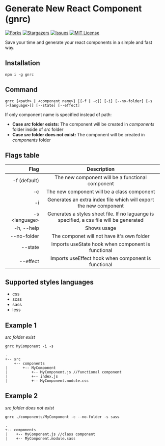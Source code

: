 # Generate New React Component (gnrc)
[![Forks][forks-shield]][forks-url]
[![Stargazers][stars-shield]][stars-url]
[![Issues][issues-shield]][issues-url]
[![MIT License][license-shield]][license-url]

Save your time and generate your react components in a simple and fast way.

## Installation
`npm i -g gnrc`

## Command
`gnrc {<path> | <component name>} [{-f | -c}] [-i] [--no-folder] [-s [<language>]] [--state] [--effect]`

If only component name is specified instead of path:
- **Case *src* folder exists:** The component will be created in *components* folder inside of *src* folder
- **Case *src* folder does not exist:** The component will be created in *components* folder

## Flags table
| Flag | Description |
|-----:|:-----------:|
|  -f  (default)  | The new component will be a functional component |
|  -c  | The new component will be a class component |
|  -i  | Generates an extra index file which will export the new component |
|  -s \<language\>  | Generates a styles sheet file. If no laguange is specified, a css file will be generated |
| -h, --help | Shows usage |
| --no-folder | The componet will not have it's own folder |
| --state | Imports useState hook when component is functional |
| --effect | Imports useEffect hook when component is functional |

## Supported styles languages
- css
- scss
- sass
- less

## Example 1
*src folder exist*

`gnrc MyComponent -i -s`
```
.
+-- src
    +-- components
|       +-- MyComponent
|           +-- MyComponent.js //functional component
|           +-- index.js
|           +-- MyComponent.module.css
```

## Example 2
*src folder does not exist*

`gnrc ./components/MyComponent -c --no-folder -s sass`
```
.
+-- components
|    +-- MyComponent.js //class component
|    +-- MyComponent.module.sass
```

[forks-shield]: https://img.shields.io/github/forks/manuelrodgzz/gnrc
[forks-url]: https://github.com/manuelrodgzz/gnrc/network/members
[stars-shield]: https://img.shields.io/github/stars/manuelrodgzz/gnrc
[stars-url]: https://github.com/manuelrodgzz/gnrc/stargazers
[issues-shield]: https://img.shields.io/github/issues/manuelrodgzz/gnrc
[issues-url]: https://github.com/manuelrodgzz/gnrc/issues
[license-shield]: https://img.shields.io/github/license/manuelrodgzz/gnrc
[license-url]: https://github.com/manuelrodgzz/gnrc/blob/main/LICENSE.md

